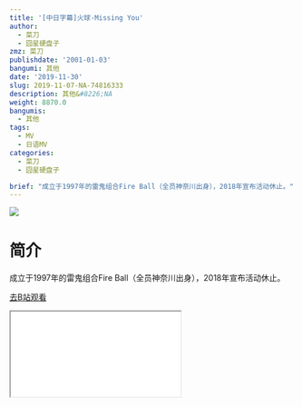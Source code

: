 ```yaml
---
title: '[中日字幕]火球-Missing You'
author:
  - 菜刀
  - 囧星硬盘子
zmz: 菜刀
publishdate: '2001-01-03'
bangumi: 其他
date: '2019-11-30'
slug: 2019-11-07-NA-74816333
description: 其他&#8226;NA
weight: 8870.0
bangumis:
  - 其他
tags:
  - MV
  - 日语MV
categories:
  - 菜刀
  - 囧星硬盘子

brief: "成立于1997年的雷鬼组合Fire Ball（全员神奈川出身），2018年宣布活动休止。"
---
```

![](https://raw.githubusercontent.com/tcgriffith/owaraisite/master/static/tmpimg/bec7ebd6d9097fa2133eb1ced68c994a86e150de.jpg.480.jpg)
# 简介  
成立于1997年的雷鬼组合Fire Ball（全员神奈川出身），2018年宣布活动休止。  

[去B站观看](https://www.bilibili.com/video/av74816333/)
<div class ="resp-container"><iframe class="testiframe" src="//player.bilibili.com/player.html?aid=74816333"", scrolling="no", allowfullscreen="true" > </iframe></div> 
